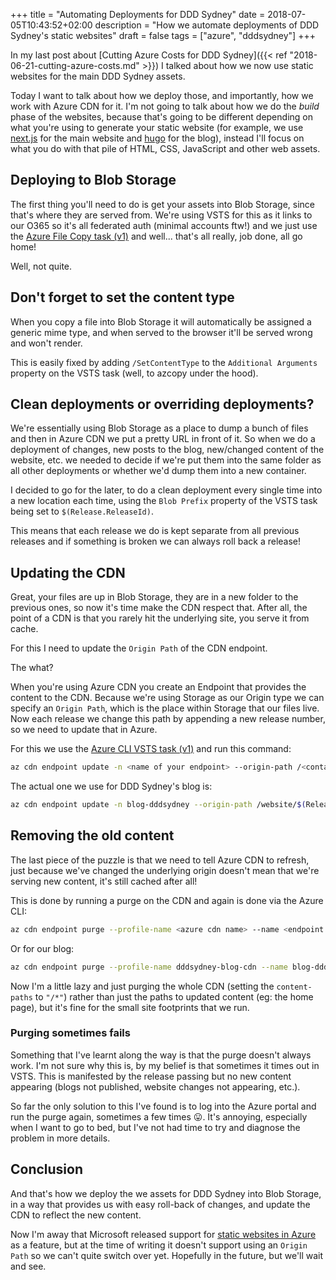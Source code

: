 +++
title = "Automating Deployments for DDD Sydney"
date = 2018-07-05T10:43:52+02:00
description = "How we automate deployments of DDD Sydney's static websites"
draft = false
tags = ["azure", "dddsydney"]
+++

In my last post about [Cutting Azure Costs for DDD Sydney]({{< ref "2018-06-21-cutting-azure-costs.md" >}}) I talked about how we now use static websites for the main DDD Sydney assets.

Today I want to talk about how we deploy those, and importantly, how we work with Azure CDN for it. I'm not going to talk about how we do the _build_ phase of the websites, because that's going to be different depending on what you're using to generate your static website (for example, we use [next.js](https://nextjs.org/) for the main website and [hugo](http://gohugo.io/) for the blog), instead I'll focus on what you do with that pile of HTML, CSS, JavaScript and other web assets.

## Deploying to Blob Storage

The first thing you'll need to do is get your assets into Blob Storage, since that's where they are served from. We're using VSTS for this as it links to our O365 so it's all federated auth (minimal accounts ftw!) and we just use the [Azure File Copy task (v1)](https://github.com/Microsoft/vsts-tasks/blob/master/Tasks/AzureFileCopyV1/README.md) and well... that's all really, job done, all go home!

Well, not quite.

## Don't forget to set the content type

When you copy a file into Blob Storage it will automatically be assigned a generic mime type, and when served to the browser it'll be served wrong and won't render.

This is easily fixed by adding `/SetContentType` to the `Additional Arguments` property on the VSTS task (well, to azcopy under the hood).

## Clean deployments or overriding deployments?

We're essentially using Blob Storage as a place to dump a bunch of files and then in Azure CDN we put a pretty URL in front of it. So when we do a deployment of changes, new posts to the blog, new/changed content of the website, etc. we needed to decide if we're put them into the same folder as all other deployments or whether we'd dump them into a new container.

I decided to go for the later, to do a clean deployment every single time into a new location each time, using the `Blob Prefix` property of the VSTS task being set to `$(Release.ReleaseId)`.

This means that each release we do is kept separate from all previous releases and if something is broken we can always roll back a release!

## Updating the CDN

Great, your files are up in Blob Storage, they are in a new folder to the previous ones, so now it's time make the CDN respect that. After all, the point of a CDN is that you rarely hit the underlying site, you serve it from cache.

For this I need to update the `Origin Path` of the CDN endpoint.

The what?

When you're using Azure CDN you create an Endpoint that provides the content to the CDN. Because we're using Storage as our Origin type we can specify an `Origin Path`, which is the place within Storage that our files live. Now each release we change this path by appending a new release number, so we need to update that in Azure.

For this we use the [Azure CLI VSTS task (v1)](https://github.com/Microsoft/vsts-tasks/blob/master/Tasks/AzureCLIV1/Readme.md) and run this command:

```sh
az cdn endpoint update -n <name of your endpoint> --origin-path /<container name>/$(Release.ReleaseId) --profile-name <azure cdn name> -g <resource group name>
```

The actual one we use for DDD Sydney's blog is:

```sh
az cdn endpoint update -n blog-dddsydney --origin-path /website/$(Release.ReleaseId) --profile-name dddsydney-blog-cdn -g blog
```

## Removing the old content

The last piece of the puzzle is that we need to tell Azure CDN to refresh, just because we've changed the underlying origin doesn't mean that we're serving new content, it's still cached after all!

This is done by running a purge on the CDN and again is done via the Azure CLI:

```sh
az cdn endpoint purge --profile-name <azure cdn name> --name <endpoint name> -g blog --content-paths <path(s) to purge>
```

Or for our blog:

```sh
az cdn endpoint purge --profile-name dddsydney-blog-cdn --name blog-dddsydney -g blog --content-paths "/*"
```

Now I'm a little lazy and just purging the whole CDN (setting the `content-paths` to `"/*"`) rather than just the paths to updated content (eg: the home page), but it's fine for the small site footprints that we run.

### Purging sometimes fails

Something that I've learnt along the way is that the purge doesn't always work. I'm not sure why this is, by my belief is that sometimes it times out in VSTS. This is manifested by the release passing but no new content appearing (blogs not published, website changes not appearing, etc.).

So far the only solution to this I've found is to log into the Azure portal and run the purge again, sometimes a few times :stuck_out_tongue:. It's annoying, especially when I want to go to bed, but I've not had time to try and diagnose the problem in more details.

## Conclusion

And that's how we deploy the we assets for DDD Sydney into Blob Storage, in a way that provides us with easy roll-back of changes, and update the CDN to reflect the new content.

Now I'm away that Microsoft released support for [static websites in Azure](https://azure.microsoft.com/en-us/blog/azure-storage-static-web-hosting-public-preview/) as a feature, but at the time of writing it doesn't support using an `Origin Path` so we can't quite switch over yet. Hopefully in the future, but we'll wait and see.